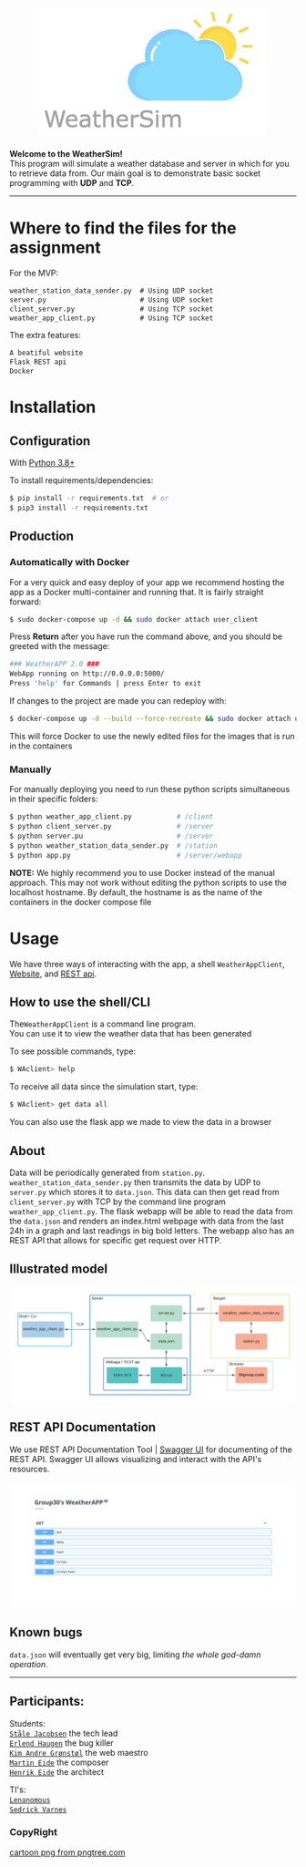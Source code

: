 <h4 align="center">
  <img alt="CloudyWeather" 
       src="img/cloud.png">
</h4>

**Welcome to the WeatherSim!** \
This program will simulate a weather database and
server in which for you to retrieve data from. Our main goal is to
 demonstrate basic socket programming with **UDP** and **TCP**.

---
# Where to find the files for the assignment 

For the MVP: 
```
weather_station_data_sender.py  # Using UDP socket 
server.py                       # Using UDP socket 
client_server.py                # Using TCP socket
weather_app_client.py           # Using TCP socket
```

The extra features:
```
A beatiful website
Flask REST api
Docker
```
# Installation

## Configuration

With [Python 3.8+](https://Python.org/) 

To install requirements/dependencies:
```sh
$ pip install -r requirements.txt  # or
$ pip3 install -r requirements.txt
```
## Production
### Automatically with Docker
For a very quick and easy deploy of your app we recommend hosting the app as a Docker multi-container and running that.
It is fairly straight forward:
```sh
$ sudo docker-compose up -d && sudo docker attach user_client
```
Press **Return** after you have run the command above, and you should be greeted with the message:
```sh
### WeatherAPP 2.0 ###
WebApp running on http://0.0.0.0:5000/
Press 'help' for Commands | press Enter to exit 
```

If changes to the project are made you can redeploy with:
```sh
$ docker-compose up -d --build --force-recreate && sudo docker attach user_client
```
This will force Docker to use the newly edited files for the images that is run in the containers

### Manually
For manually deploying you need to run these python scripts simultaneous in their specific folders:
```sh
$ python weather_app_client.py           # /client
$ python client_server.py                # /server
$ python server.pu                       # /server
$ python weather_station_data_sender.py  # /station
$ python app.py                          # /server/webapp
```
**NOTE:** We highly recommend you to use Docker instead of the manual approach.
This may not work without editing the python scripts to use the localhost hostname. By default, the hostname is as the name of the containers in the docker compose file
# Usage
We have three ways of interacting with the app, a shell `WeatherAppClient`, [Website](http://group30.codes), and [REST api](http://group30.codes/swagger-ui/).  


## How to use the shell/CLI
The`WeatherAppClient` is a command line program. \
You can use it to view the weather data that has been generated

To see possible commands, type:
```zsh
$ WAclient> help
```

To receive all data since the simulation start, type:
```zsh
$ WAclient> get data all
```

You can also use the flask app we made to view the data in a browser

## About

Data will be periodically generated from `station.py`. `weather_station_data_sender.py` then transmits
the data by UDP to `server.py` which stores it to `data.json`. This data can then get read from `client_server.py` with TCP
by the command line program `weather_app_client.py`. The flask webapp will be able to read the data from the `data.json` and 
renders an index.html webpage with data from the last 24h in a graph and last readings in big bold letters. The webapp also has an REST API that allows for
specific get request over HTTP. 

## Illustrated model 
<h4 align="center">
  <img alt="WeatherModel" src="img/model1.png">
</h4>

## REST API Documentation
We use REST API Documentation Tool | [Swagger UI](https://swagger.io/tools/swagger-ui/) for documenting of the REST API.
Swagger UI allows visualizing and interact with the API's resources. 
<h4 align="center">
  <img alt="RestApi" src="img/rest.png">
</h4>

## Known bugs

`data.json` will eventually get very big, limiting *the whole god-damn operation.*

---   

## Participants: 

Students: \
[`Ståle Jacobsen`](https://github.com/StaleJ) the tech lead \
[`Erlend Haugen`](https://github.com/HaugPixel) the bug killer\
[`Kim Andre Grønstøl`](https://github.com/KimAndreG) the web maestro \
[`Martin Eide`](https://github.com/mrtineide) the composer \
[`Henrik Eide`](https://github.com/HenrikEide) the architect 

TI's: \
[`Lenanomous`](https://github.com/daq012) \
[`Sedrick Varnes`](https://github.com/sedrickvarnes)


### CopyRight
<a href='https://pngtree.com/so/cartoon'>cartoon png from pngtree.com</a>
